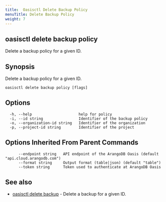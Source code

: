 ```yaml
---
title:  Oasisctl Delete Backup Policy
menuTitle: Delete Backup Policy
weight: 7
---
```

## oasisctl delete backup policy

Delete a backup policy for a given ID.

## Synopsis
Delete a backup policy for a given ID.

```
oasisctl delete backup policy [flags]
```

## Options
```
  -h, --help                     help for policy
  -i, --id string                Identifier of the backup policy
  -o, --organization-id string   Identifier of the organization
  -p, --project-id string        Identifier of the project
```

## Options Inherited From Parent Commands
```
      --endpoint string   API endpoint of the ArangoDB Oasis (default "api.cloud.arangodb.com")
      --format string     Output format (table|json) (default "table")
      --token string      Token used to authenticate at ArangoDB Oasis
```

## See also
* [oasisctl delete backup](delete-backup.md)	 - Delete a backup for a given ID.

